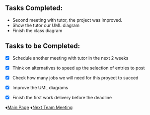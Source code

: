 ## Tasks Completed:
* Second meeting with tutor, the project was improved.
* Show the tutor our UML diagram 
* Finish the class diagram
## Tasks to be Completed:
- [X] Schedule another meeting with tutor in the next 2 weeks
- [X] Think on alternatives to speed up the selection of entries to post
- [X] Check how many jobs we will need for this proyect to succed
- [X] Improve the UML diagrams
- [X] Finish the first work delivery before the deadline



♦[Main Page](https://github.com/Edwin-Lines/Project-Cosmos)
♦[Next Team Meeting](https://github.com/Edwin-Lines/Project-Cosmos/blob/main/Documentation/Project%20Logs/First%20Deadline%20Logs/1.%20TM_16-09-2021.md)
